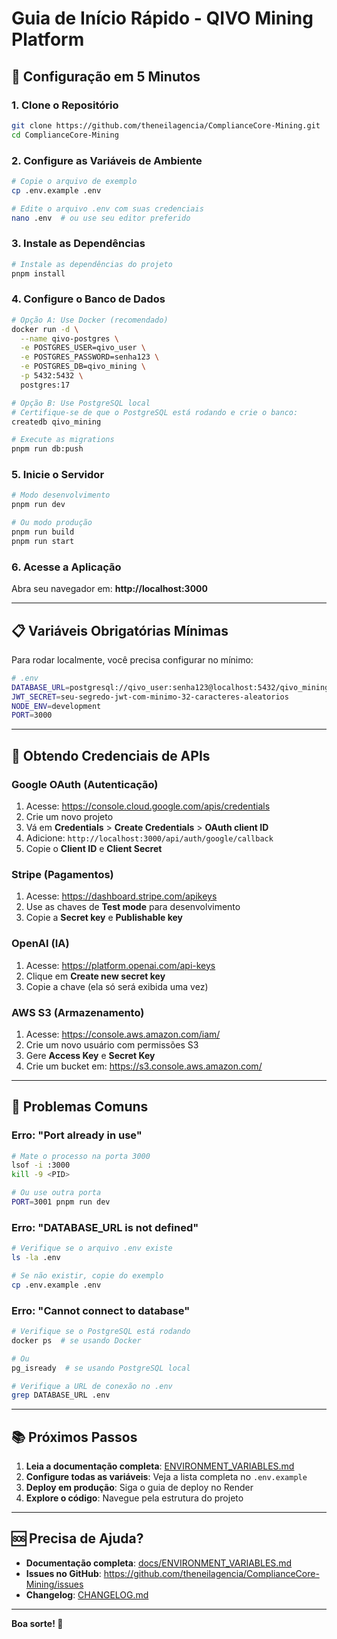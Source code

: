 # Guia de Início Rápido - QIVO Mining Platform

## 🚀 Configuração em 5 Minutos

### 1. Clone o Repositório

```bash
git clone https://github.com/theneilagencia/ComplianceCore-Mining.git
cd ComplianceCore-Mining
```

### 2. Configure as Variáveis de Ambiente

```bash
# Copie o arquivo de exemplo
cp .env.example .env

# Edite o arquivo .env com suas credenciais
nano .env  # ou use seu editor preferido
```

### 3. Instale as Dependências

```bash
# Instale as dependências do projeto
pnpm install
```

### 4. Configure o Banco de Dados

```bash
# Opção A: Use Docker (recomendado)
docker run -d \
  --name qivo-postgres \
  -e POSTGRES_USER=qivo_user \
  -e POSTGRES_PASSWORD=senha123 \
  -e POSTGRES_DB=qivo_mining \
  -p 5432:5432 \
  postgres:17

# Opção B: Use PostgreSQL local
# Certifique-se de que o PostgreSQL está rodando e crie o banco:
createdb qivo_mining

# Execute as migrations
pnpm run db:push
```

### 5. Inicie o Servidor

```bash
# Modo desenvolvimento
pnpm run dev

# Ou modo produção
pnpm run build
pnpm run start
```

### 6. Acesse a Aplicação

Abra seu navegador em: **http://localhost:3000**

---

## 📋 Variáveis Obrigatórias Mínimas

Para rodar localmente, você precisa configurar no mínimo:

```bash
# .env
DATABASE_URL=postgresql://qivo_user:senha123@localhost:5432/qivo_mining
JWT_SECRET=seu-segredo-jwt-com-minimo-32-caracteres-aleatorios
NODE_ENV=development
PORT=3000
```

---

## 🔑 Obtendo Credenciais de APIs

### Google OAuth (Autenticação)

1. Acesse: https://console.cloud.google.com/apis/credentials
2. Crie um novo projeto
3. Vá em **Credentials** > **Create Credentials** > **OAuth client ID**
4. Adicione: `http://localhost:3000/api/auth/google/callback`
5. Copie o **Client ID** e **Client Secret**

### Stripe (Pagamentos)

1. Acesse: https://dashboard.stripe.com/apikeys
2. Use as chaves de **Test mode** para desenvolvimento
3. Copie a **Secret key** e **Publishable key**

### OpenAI (IA)

1. Acesse: https://platform.openai.com/api-keys
2. Clique em **Create new secret key**
3. Copie a chave (ela só será exibida uma vez)

### AWS S3 (Armazenamento)

1. Acesse: https://console.aws.amazon.com/iam/
2. Crie um novo usuário com permissões S3
3. Gere **Access Key** e **Secret Key**
4. Crie um bucket em: https://s3.console.aws.amazon.com/

---

## 🐛 Problemas Comuns

### Erro: "Port already in use"

```bash
# Mate o processo na porta 3000
lsof -i :3000
kill -9 <PID>

# Ou use outra porta
PORT=3001 pnpm run dev
```

### Erro: "DATABASE_URL is not defined"

```bash
# Verifique se o arquivo .env existe
ls -la .env

# Se não existir, copie do exemplo
cp .env.example .env
```

### Erro: "Cannot connect to database"

```bash
# Verifique se o PostgreSQL está rodando
docker ps  # se usando Docker

# Ou
pg_isready  # se usando PostgreSQL local

# Verifique a URL de conexão no .env
grep DATABASE_URL .env
```

---

## 📚 Próximos Passos

1. **Leia a documentação completa**: [ENVIRONMENT_VARIABLES.md](./ENVIRONMENT_VARIABLES.md)
2. **Configure todas as variáveis**: Veja a lista completa no `.env.example`
3. **Deploy em produção**: Siga o guia de deploy no Render
4. **Explore o código**: Navegue pela estrutura do projeto

---

## 🆘 Precisa de Ajuda?

- **Documentação completa**: [docs/ENVIRONMENT_VARIABLES.md](./ENVIRONMENT_VARIABLES.md)
- **Issues no GitHub**: https://github.com/theneilagencia/ComplianceCore-Mining/issues
- **Changelog**: [CHANGELOG.md](../CHANGELOG.md)

---

**Boa sorte! 🚀**

